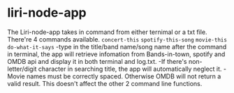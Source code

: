 # liri-node-app

The Liri-node-app takes in command from either ternimal or a txt file. 
There're 4 commands available. 
    `concert-this`
    `spotify-this-song`
    `movie-this`
    `do-what-it-says`
-type in the title/band name/song name after the command in terminal, the app will retrieve infomation from Bands-in-town, spotify and OMDB api and display it in both terminal and log.txt.
-If there's non-letter/digit character in searching title, the app will automatically neglect it.
-Movie names must be correctly spaced. Otherwise OMDB will not return a valid result. This doesn't affect the other 2 command line functions.